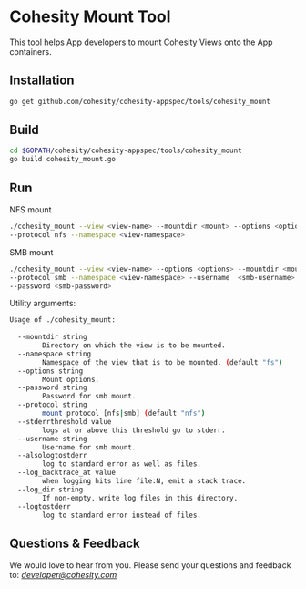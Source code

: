 Cohesity Mount Tool
=================

This tool helps App developers to mount Cohesity Views onto the App 
containers. 

## Installation

```bash
go get github.com/cohesity/cohesity-appspec/tools/cohesity_mount
```

## Build

```bash
cd $GOPATH/cohesity/cohesity-appspec/tools/cohesity_mount
go build cohesity_mount.go
```

## Run

NFS mount 
```bash
./cohesity_mount --view <view-name> --mountdir <mount> --options <options> 
--protocol nfs --namespace <view-namespace> 
```
SMB mount
```bash
./cohesity_mount --view <view-name> --options <options> --mountdir <mount> 
--protocol smb --namespace <view-namespace> --username  <smb-username> 
--password <smb-password>
```

Utility arguments:
```bash
Usage of ./cohesity_mount:
  
  --mountdir string
    	Directory on which the view is to be mounted.
  --namespace string
    	Namespace of the view that is to be mounted. (default "fs")
  --options string
    	Mount options. 
  --password string
    	Password for smb mount.
  --protocol string
    	mount protocol [nfs|smb] (default "nfs")
  --stderrthreshold value
    	logs at or above this threshold go to stderr.
  --username string
    	Username for smb mount.
  --alsologtostderr
    	log to standard error as well as files.
  --log_backtrace_at value
    	when logging hits line file:N, emit a stack trace.
  --log_dir string
    	If non-empty, write log files in this directory.
  --logtostderr
    	log to standard error instead of files.
```

## Questions & Feedback
We would love to hear from you. Please send your questions and feedback to: 
*developer@cohesity.com*
